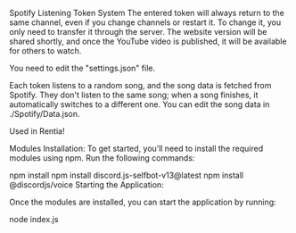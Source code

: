 Spotify Listening Token System
The entered token will always return to the same channel, even if you change channels or restart it. To change it, you only need to transfer it through the server. The website version will be shared shortly, and once the YouTube video is published, it will be available for others to watch.

You need to edit the "settings.json" file.

Each token listens to a random song, and the song data is fetched from Spotify. They don't listen to the same song; when a song finishes, it automatically switches to a different one. You can edit the song data in ./Spotify/Data.json.

Used in Rentia!

Modules Installation:
To get started, you’ll need to install the required modules using npm. Run the following commands:


npm install
npm install discord.js-selfbot-v13@latest
npm install @discordjs/voice
Starting the Application:

Once the modules are installed, you can start the application by running:

node index.js